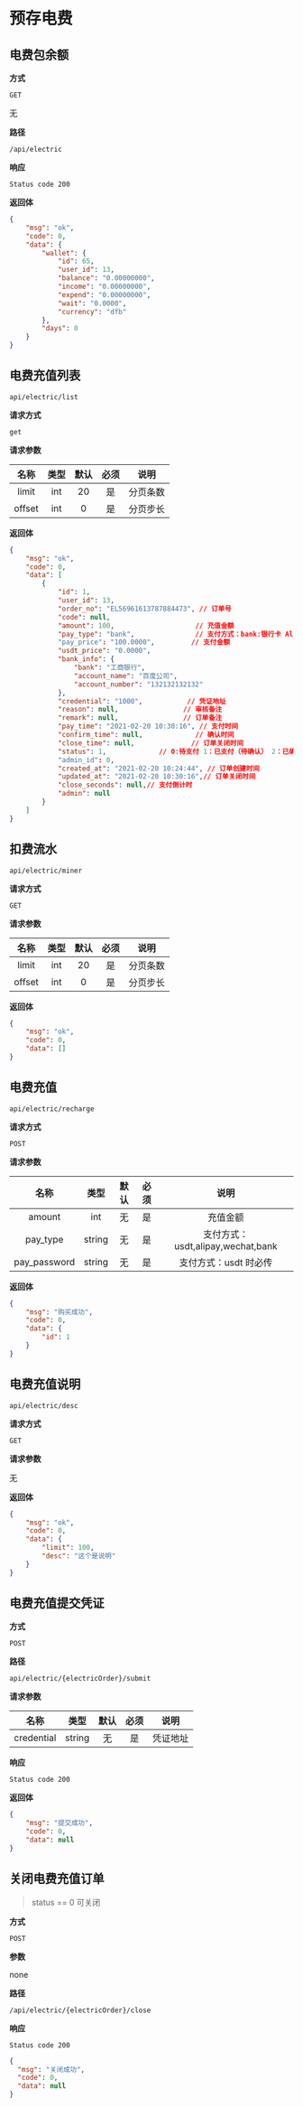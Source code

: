 # 预存电费

## 电费包余额

**方式**

`GET`

无

**路径**

`/api/electric`

**响应**

`Status code 200`

**返回体**

```json
{
    "msg": "ok",
    "code": 0,
    "data": {
        "wallet": {
            "id": 65,
            "user_id": 13,
            "balance": "0.00000000",
            "income": "0.00000000",
            "expend": "0.00000000",
            "wait": "0.0000",
            "currency": "dfb"
        },
        "days": 0
    }
}
```


## 电费充值列表

`api/electric/list`

**请求方式**

`get`

**请求参数**

|   名称    |  类型  | 默认 | 必须 |          说明          |
| :-------: | :----: | :--: | :--: | :--------------------: |
| limit  | int |  20  |  是  | 分页条数 |
| offset |  int   |  0  |  是  |        分页步长         |

**返回体**

```json
{
    "msg": "ok",
    "code": 0,
    "data": [
        {
            "id": 1,
            "user_id": 13,
            "order_no": "EL56961613787884473", // 订单号
            "code": null,
            "amount": 100,                    // 充值金额
            "pay_type": "bank",               // 支付方式：bank:银行卡 Alipay：支付宝  wechat：微信  USDT
            "pay_price": "100.0000",         // 支付金额
            "usdt_price": "0.0000",
            "bank_info": {
                "bank": "工商银行",
                "account_name": "百度公司",
                "account_number": "132132132132"
            },
            "credential": "1000",           // 凭证地址
            "reason": null,                // 审核备注
            "remark": null,                // 订单备注
            "pay_time": "2021-02-20 10:30:16", // 支付时间
            "confirm_time": null,             // 确认时间
            "close_time": null,              // 订单关闭时间
            "status": 1,             // 0:待支付 1：已支付（待确认） 2：已确认 3：驳回 4：取消
            "admin_id": 0,
            "created_at": "2021-02-20 10:24:44", // 订单创建时间
            "updated_at": "2021-02-20 10:30:16",// 订单关闭时间
            "close_seconds": null,// 支付倒计时
            "admin": null
        }
    ]
}
```

## 扣费流水

`api/electric/miner`

**请求方式**

`GET`

**请求参数**

|   名称    |  类型  | 默认 | 必须 |          说明          |
| :-------: | :----: | :--: | :--: | :--------------------: |
| limit  | int |  20  |  是  | 分页条数 |
| offset |  int   |  0  |  是  |        分页步长         |

**返回体**

```json
{
    "msg": "ok",
    "code": 0,
    "data": []
}
```

## 电费充值

`api/electric/recharge`

**请求方式**

`POST`

**请求参数**

|   名称    |  类型  | 默认 | 必须 |          说明          |
| :-------: | :----: | :--: | :--: | :--------------------: |
| amount |  int   |  无  |  是  |       充值金额        |
| pay_type |  string   |  无  |  是  |      支付方式：usdt,alipay,wechat,bank      |
| pay_password |  string   |  无  |  是  |      支付方式：usdt 时必传      |

**返回体**

```json
{
    "msg": "购买成功",
    "code": 0,
    "data": {
        "id": 1
    }
}
```

## 电费充值说明

`api/electric/desc`

**请求方式**

`GET`

**请求参数**

无

**返回体**

```json
{
    "msg": "ok",
    "code": 0,
    "data": {
        "limit": 100,
        "desc": "这个是说明"
    }
}
```

## 电费充值提交凭证

**方式**

`POST`

**路径**

`api/electric/{electricOrder}/submit`

**请求参数**

|  名称  | 类型 | 默认 | 必须 |   说明   |
| :----: | :--: | :--: | :--: | :------: |
| credential | string  |  无   |  是  |  凭证地址  |

**响应**

`Status code 200`

**返回体**
```json
{
    "msg": "提交成功",
    "code": 0,
    "data": null
}
```
## 关闭电费充值订单

> status == 0 可关闭

**方式**

`POST`

**参数**

none

**路径**

`/api/electric/{electricOrder}/close`

**响应**

`Status code 200`

```json
{
  "msg": "关闭成功",
  "code": 0,
  "data": null
}
```
